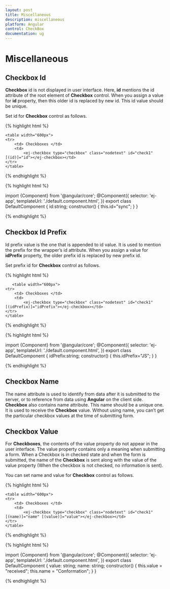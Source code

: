 ```yaml
---
layout: post
title: Miscellaneous
description: miscellaneous
platform: Angular
control: CheckBox
documentation: ug
---
```


# Miscellaneous

## Checkbox Id

**Checkbox** id is not displayed in user interface. Here, **id** mentions the id attribute of the root element of **Checkbox** control. When you assign a value for **id** property, then this older id is replaced by new id. This id value should be unique. 

Set id for **Checkbox** control as follows.

{% highlight html %}

    <table width="600px">
    <tr>
        <td> Checkboxes </td>
        <td>
            <ej-checkbox type="checkbox" class="nodetext" id="check1" [(id)]="id"></ej-checkbox></td>
    </tr>
    </table>

{% endhighlight %}

{% highlight html %}

import {Component} from '@angular/core';
@Component({
    selector: 'ej-app',
    templateUrl: './default.component.html',
})
export class DefaultComponent {
    id:string;
    constructor() {
        this.id="sync";
    }
}

{% endhighlight %}

## Checkbox Id Prefix

Id prefix value is the one that is appended to id value. It is used to mention the prefix for the wrapper’s id attribute. When you assign a value for **idPrefix** property, the older prefix id is replaced by new prefix id. 

Set prefix id for **Checkbox** control as follows.

  {% highlight html %}

       <table width="600px">
    <tr>
        <td> Checkboxes </td>
        <td>
            <ej-checkbox type="checkbox" class="nodetext" id="check1" [(idPrefix)]="idPrefix"></ej-checkbox></td>
    </tr>
    </table>

{% endhighlight %}

{% highlight html %}

import {Component} from '@angular/core';
@Component({
    selector: 'ej-app',
    templateUrl: './default.component.html',
})
export class DefaultComponent {
    idPrefix:string;
    constructor() {
        this.idPrefix="JS";
    }
}

{% endhighlight %}

## Checkbox Name

The name attribute is used to identify from data after it is submitted to the server, or to reference from data using **Angular** on the client side. **Checkbox** also contains name attribute. This name should be a unique one. It is used to receive the **Checkbox** value. Without using name, you can’t get the particular checkbox values at the time of submitting form.

## Checkbox Value

For **Checkboxes**, the contents of the value property do not appear in the user interface. The value property contains only a meaning when submitting a form. When a Checkbox is in checked state and when the form is submitted, the name of the **Checkbox** is sent along with the value of the value property (When the checkbox is not checked, no information is sent).

You can set name and value for **Checkbox** control as follows.

{% highlight html %}

    <table width="600px">
    <tr>
        <td> Checkboxes </td>
        <td>
            <ej-checkbox type="checkbox" class="nodetext" id="check1" [(name)]="name" [(value)]="value"></ej-checkbox></td>
    </tr>
    </table>

{% endhighlight %}

{% highlight html %}

import {Component} from '@angular/core';
@Component({
    selector: 'ej-app',
    templateUrl: './default.component.html',
})
export class DefaultComponent {
    value: string;
    name: string;
    constructor() {
        this.value = "received";
        this.name = "Conformation";
    }
}

{% endhighlight %}




